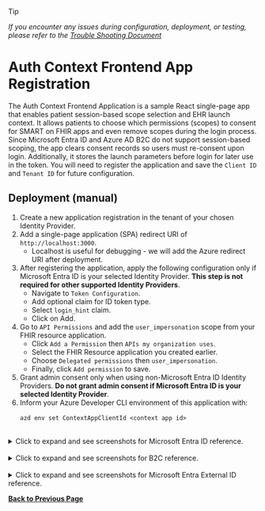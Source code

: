 > [!TIP]
> *If you encounter any issues during configuration, deployment, or testing, please refer to the [Trouble Shooting Document](../troubleshooting.md)*

# Auth Context Frontend App Registration

The Auth Context Frontend Application is a sample React single-page app that enables patient session-based scope selection and EHR launch context. It allows patients to choose which permissions (scopes) to consent for SMART on FHIR apps and even remove scopes during the login process. Since Microsoft Entra ID and Azure AD B2C do not support session-based scoping, the app clears consent records so users must re-consent upon login. Additionally, it stores the launch parameters before login for later use in the token. You will need to register the application and save the `Client ID` and `Tenant ID` for future configuration.

## Deployment (manual)

1. Create a new application registration in the tenant of your chosen Identity Provider.
1. Add a single-page application (SPA) redirect URI of `http://localhost:3000`.
    - Localhost is useful for debugging - we will add the Azure redirect URI after deployment.
1. After registering the application, apply the following configuration only if Microsoft Entra ID is your selected Identity Provider. **This step is not required for other supported Identity Providers**.
    - Navigate to `Token Configuration`. 
    - Add optional claim for ID token type.
    - Select `login_hint` claim.  
    - Click on Add.    
1. Go to `API Permissions` and add the `user_impersonation` scope from your FHIR resource application.
    - Click `Add a Permission` then `APIs my organization uses`.
    - Select the FHIR Resource application you created earlier.
    - Choose `Delegated permissions` then `user_impersonation`.
    - Finally, click `Add permission` to save.
1. Grant admin consent only when using non-Microsoft Entra ID Identity Providers. **Do not grant admin consent if Microsoft Entra ID is your selected Identity Provider**.
1. Inform your Azure Developer CLI environment of this application with:
    ```
    azd env set ContextAppClientId <context app id>
    ```

<br />
<details>
<summary>Click to expand and see screenshots for Microsoft Entra ID reference.</summary>

![](./images/2_create_application_registration.png)
![](./images/2_create_application_registration_details.png)
![](./images/2_add_login_hint_claim.png)
![](./images/2_add_fhir_user_impersonation.png)
![](./images/2_add_fhir_user_impersonation_screen_2.png)
</details>

<br />
<details>
<summary>Click to expand and see screenshots for B2C reference.</summary>

![](./images/2_create_application_registration_b2c.png)
![](./images/2_create_application_registration_details_b2c.png)
![](./images/2_add_fhir_user_impersonation_b2c.png)
![](./images/2_add_fhir_user_impersonation_screen_2_b2c.png)
</details>

<br />
<details>
<summary>Click to expand and see screenshots for Microsoft Entra External ID reference.</summary>

![](./images/common_new_app_external_entra_id.png)
![](./images/2_create_application_registration_details_external_entra_id.png)
![](./images/2_add_fhir_user_impersonation_external_entra_id.png)
![](./images/2_add_fhir_user_impersonation_screen_2_external_entra_id.png)
![](./images/2_add_fhir_user_impersonation_grant_admin_consent.png)
</details>

**[Back to Previous Page](../deployment.md#2-prepare-and-deploy-environment)**
